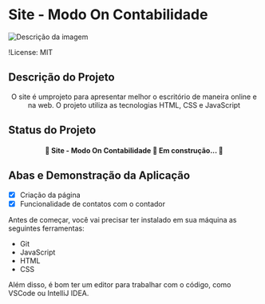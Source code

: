 # Site - Modo On Contabilidade

![Descrição da imagem](assets/Captura%20de%20tela%202024-02-29%20020813.png)



!License: MIT

## Descrição do Projeto

<p align="center">O site é umprojeto para apresentar melhor o escritório de maneira online e na web. O projeto utiliza as tecnologias HTML, CSS e JavaScript</p>

## Status do Projeto

<h4 align="center"> 
	🚧  Site - Modo On Contabilidade 🚀 Em construção...  🚧
</h4>

## Abas e Demonstração da Aplicação

- [x] Criação da página
- [x] Funcionalidade de contatos com o contador

Antes de começar, você vai precisar ter instalado em sua máquina as seguintes ferramentas:

- Git
- JavaScript
- HTML
- CSS

Além disso, é bom ter um editor para trabalhar com o código, como VSCode ou IntelliJ IDEA.
